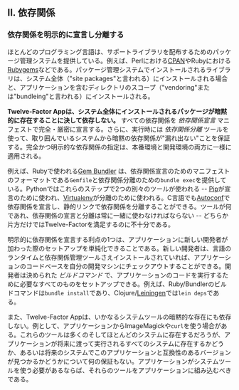 ## II. 依存関係
### 依存関係を明示的に宣言し分離する

ほとんどのプログラミング言語は、サポートライブラリを配布するためのパッケージ管理システムを提供している。例えば、Perlにおける[CPAN](http://www.cpan.org/)やRubyにおける[Rubygems](http://rubygems.org/)などである。パッケージ管理システムでインストールされるライブラリは、システム全体（"site packages"と言われる）にインストールされる場合と、アプリケーションを含むディレクトリのスコープ（"vendoring"または"bundleing"と言われる）にインストールされる。

**Twelve-Factor Appは、システム全体にインストールされるパッケージが暗黙的に存在することに決して依存しない。** すべての依存関係を *依存関係宣言* マニフェストで完全・厳密に宣言する。さらに、実行時には *依存関係分離* ツールを使って、取り囲んでいるシステムから暗黙の依存関係が"漏れ出ない"ことを保証する。完全かつ明示的な依存関係の指定は、本番環境と開発環境の両方に一様に適用される。

例えば、Rubyで使われる[Gem Bundler](http://gembundler.com/) は、依存関係宣言のためのマニフェストのフォーマットである`Gemfile`と依存関係分離のための`bundle exec`を提供している。Pythonではこれらのステップで2つの別々のツールが使われる -- [Pip](http://www.pip-installer.org/en/latest/)が宣言のために使われ、[Virtualenv](http://www.virtualenv.org/en/latest/)が分離のために使われる。C言語でも[Autoconf](http://www.gnu.org/s/autoconf/)で依存関係を宣言し、静的リンクで依存関係を分離することができる。ツールが何であれ、依存関係の宣言と分離は常に一緒に使わなければならない -- どちらか片方だけではTwelve-Factorを満足するのに不十分である。

明示的に依存関係を宣言する利点の1つは、アプリケーションに新しい開発者が加わった際のセットアップを単純化できることである。新しい開発者は、言語のランタイムと依存関係管理ツールさえインストールされていれば、アプリケーションのコードベースを自分の開発マシンにチェックアウトすることができる。開発者は決められた *ビルドコマンド* で、アプリケーションのコードを実行するために必要なすべてのものをセットアップできる。例えば、Ruby/Bundlerのビルドコマンドは`bundle install`であり、Clojure/[Leiningen](https://github.com/technomancy/leiningen#readme)では`lein deps`である。

また、Twelve-Factor Appは、いかなるシステムツールの暗黙的な存在にも依存しない。例として、アプリケーションからImageMagickや`curl`を使う場合がある。これらのツールは多くのそしてほとんどのシステムに存在するだろうが、アプリケーションが将来に渡って実行されるすべてのシステムに存在するかどうか、あるいは将来のシステムでこのアプリケーションと互換性のあるバージョンが見つかるかどうかについて何の保証もない。アプリケーションがシステムツールを使う必要があるならば、それらのツールをアプリケーションに組み込むべきである。
